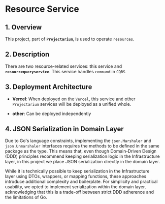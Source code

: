 # Resource Service

## 1. Overview

This project, part of **`Projectarium`**, is used to operate `resources`.

## 2. Description

There are two resource-related services: this service and **`resourcequeryservice`**. This service handles `command` in `CQRS`.

## 3. Deployment Architecture

- **Vercel**: When deployed on the `Vercel`, this service and other `Projectarium` services will be deployed as a unified whole.

- **other**: Can be deployed independently

## 4. JSON Serialization in Domain Layer

Due to Go's language constraints, implementing the `json.Marshaler` and `json.Unmarshaler` interfaces requires the methods to be defined in the same package as the type.
This means that, even though Domain-Driven Design (DDD) principles recommend keeping serialization logic in the Infrastructure layer,
in this project we place JSON serialization directly in the domain layer.

While it is technically possible to keep serialization in the Infrastructure layer using DTOs, wrappers, or mapping functions,
these approaches introduce additional complexity and boilerplate. For simplicity and practical usability,
we opted to implement serialization within the domain layer, acknowledging that this is a trade-off between strict DDD adherence and the limitations of Go.
